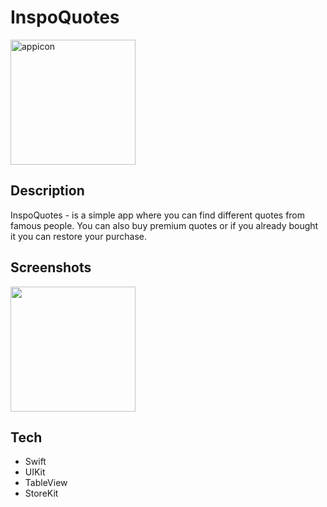 # InspoQuotes
<img src="https://user-images.githubusercontent.com/75438934/191121128-ce725958-0f0e-4d9c-8ea5-a1ba6dab5e36.png" alt="appicon" width="200"/>

## Description
InspoQuotes - is a simple app where you can find different quotes from famous people. You can also buy premium quotes or if you already bought
it you can restore your purchase.

## Screenshots
<img src="https://user-images.githubusercontent.com/75438934/191123009-cb22ccb8-353d-45f9-b9a6-1bd7000c8614.png" width="200" />

## Tech
- Swift
- UIKit
- TableView
- StoreKit
